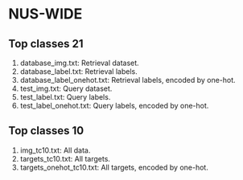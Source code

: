 # NUS-WIDE

## Top classes 21
1. database\_img.txt: Retrieval dataset.
2. database\_label.txt: Retrieval labels.
3. database\_label\_onehot.txt: Retrieval labels, encoded by one-hot.
4. test\_img.txt: Query dataset.
5. test\_label.txt: Query labels.
6. test\_label\_onehot.txt: Query labels, encoded by one-hot.

## Top classes 10
1. img_tc10.txt: All data.
2. targets_tc10.txt: All targets.
3. targets_onehot_tc10.txt: All targets, encoded by one-hot.